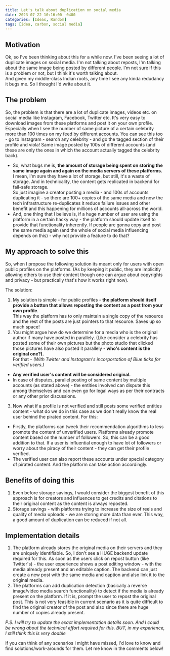 ```yaml
---
title: Let's talk about duplication on social media
date: 2023-07-22 10:16:00 -0400
categories: [Ideas, Random]
tags: [idea, carbon, social media]
---
```


## Motivation
Ok, so I've been thinking about this for a while now. I've been seeing a lot of duplicate images on social media. I'm not talking about reposts, I'm talking about the same image being posted by different people. I'm not sure if this is a problem or not, but I think it's worth talking about.   
And given my middle-class Indian roots, any time I see any kinda redudancy it bugs me. So I thought I'd write about it.

## The problem
So, the problem is that there are a lot of duplicate images, videos etc. on social media like Instagram, Facebook, Twitter etc. It's very easy to download images from these platforms and post it on your own profile. Especially when I see the number of same picture of a certain celebrity more than 100 times on my feed by different accounts. You can see this too - go to Instagram - search any celebrity - and go the tagged section of their profile and viola! Same image posted by 100s of different accounts (and these are only the ones in which the account actually tagged the celebrity back).   

- So, what bugs me is, <strong>the amount of storage being spent on storing the same image again and again on the media servers of these platforms.</strong> I mean, I'm sure they have a lot of storage, but still, it's a waste of storage. And in technicality, the content gets replicated in backend for fail-safe storage.   
So just imagine a creator posting a media - and 100s of accounts duplicating it - so there are 100+ copies of the same media and now the tech infrastructure re-duplicates it reduce failure issues and other benefit and this happening for millions of accounts all-across the world.     
- And, one thing that I believe is, if a huge number of user are using the platform in a certain hacky way - the platform should update itself to provide that functionality inherently. If people are gonna copy and post the same media again (and the whole of social media influencing depends on this) - why not provide a feature to do that?

## My approach to solve this

So, when I propose the following solution its meant only for users with open public profiles on the platforms. (As by keeping it public, they are implicitly allowing others to use their content though one can argue about copyrights and privacy - but practically that's how it works right now).

The solution:   
1. My solution is simple - for public profiles - <strong>the platform should itself provide a button that allows reposting the content as a post from your own profile</strong>.   
This way the platform has to only maintain a single copy of the resource and the rest of the posts are just pointers to that resource. Saves up so much space!
2. You might argue how do we determine for a media who is the original author if many have posted in parallely. (Like consider a celebrity has posted some of their own pictures but the photo studio that clicked those pictures have also posted it parallely - <strong>who's content is the original one?).</strong>    
For that -
<i>(With Twitter and Instagram's incorportation of Blue ticks for verified users.) </i>
  - <strong>Any verified user's content will be considered original.</strong>
  - In case of disputes, parallel posting of same content by multiple accounts (as stated above) - the entities involved can dispute this among themselves and can even go for legal ways as per their contracts or any other prior discussions.

3. Now what if a profile is not verified and still posts some verified entities content - what do we do in this case as we don't really know the real user behind the pirated content. For this:
  - Firstly, the platforms can tweek their recommendation algorithms to less promote the content of unverified users. Platforms already promote content based on the number of followers. So, this can be a good addition to that. If a user is influential enough to have lot of followers or worry about the piracy of their content - they can get their profile verified.
  - The verified user can also report these accounts under special category of pirated content. And the platform can take action accordingly.

## Benefits of doing this
1. Even before storage savings, I would consider the biggest benefit of this approach is for creators and influences to get credits and citations to their original content as the content is always reposted.
2. Storage savings - with platforms trying to increase the size of reels and quality of media uploads - we are storing more data than ever. This way, a good amount of duplication can be reduced if not all.


## Implementation details
1. The platform already stores the original media on their servers and they are uniquely identifiable. So, I don't see a HUGE backend update required for this. As soon as the users click on repost button (like Twitter's) - the user experience shows a post editing window - with the media already present and an editable caption. The backend can just create a new post with the same media and caption and also link it to the original media.
2. The platforms can add duplication detection (basically a reverse image/video media search functionality) to detect if the media is already present on the platform. If it is, prompt the user to repost the original post. This is not very feasible in current scenario as it is quite difficult to find the original creator of the post and also since there are huge number of copies already present.


<i>P.S. I will try to update the exact implementation details soon. And I could be wrong about the technical effort required for this. BUT, in my experience, I still think this is very doable</i>

If you can think of any scenarios I might have missed, I'd love to know and find solutions/work-arounds for them. Let me know in the comments below!